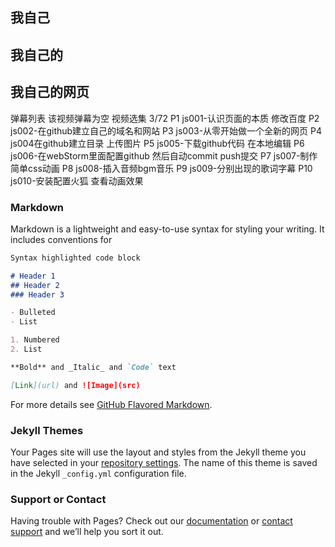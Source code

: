 ## 我自己

## 我自己的

## 我自己的网页


弹幕列表
该视频弹幕为空
视频选集
3/72
P1 js001-认识页面的本质 修改百度
P2 js002-在github建立自己的域名和网站
P3 js003-从零开始做一个全新的网页
P4 js004在github建立目录 上传图片
P5 js005-下载github代码 在本地编辑
P6 js006-在webStorm里面配置github 然后自动commit push提交
P7 js007-制作简单css动画
P8 js008-插入音频bgm音乐
P9 js009-分别出现的歌词字幕
P10 js010-安装配置火狐 查看动画效果

### Markdown

Markdown is a lightweight and easy-to-use syntax for styling your writing. It includes conventions for

```markdown
Syntax highlighted code block

# Header 1
## Header 2
### Header 3

- Bulleted
- List

1. Numbered
2. List

**Bold** and _Italic_ and `Code` text

[Link](url) and ![Image](src)
```

For more details see [GitHub Flavored Markdown](https://guides.github.com/features/mastering-markdown/).

### Jekyll Themes

Your Pages site will use the layout and styles from the Jekyll theme you have selected in your [repository settings](https://github.com/leiyaowu/-/settings). The name of this theme is saved in the Jekyll `_config.yml` configuration file.

### Support or Contact

Having trouble with Pages? Check out our [documentation](https://help.github.com/categories/github-pages-basics/) or [contact support](https://github.com/contact) and we’ll help you sort it out.
